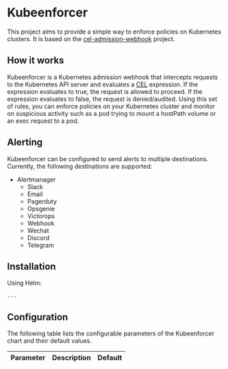 # Kubeenforcer
This project aims to provide a simple way to enforce policies on Kubernetes clusters. It is based on the [cel-admission-webhook](https://github.com/kubernetes/cel-admission-webhook) project.

## How it works
Kubeenforcer is a Kubernetes admission webhook that intercepts requests to the Kubernetes API server and evaluates a [CEL](https://github.com/google/cel-spec) expression. If the expression evaluates to true, the request is allowed to proceed. If the expression evaluates to false, the request is denied/audited.
Using this set of rules, you can enforce policies on your Kubernetes cluster and monitor on suspicious activity such as a pod trying to mount a hostPath volume or an exec request to a pod.

## Alerting
Kubeenforcer can be configured to send alerts to multiple destinations. Currently, the following destinations are supported:
- Alertmanager
    - Slack
    - Email
    - Pagerduty
    - Opsgenie
    - Victorops
    - Webhook
    - Wechat
    - Discord
    - Telegram

## Installation
Using Helm:
```bash
...
```

## Configuration
The following table lists the configurable parameters of the Kubeenforcer chart and their default values.

| Parameter | Description | Default |
| --------- | ----------- | ------- |

